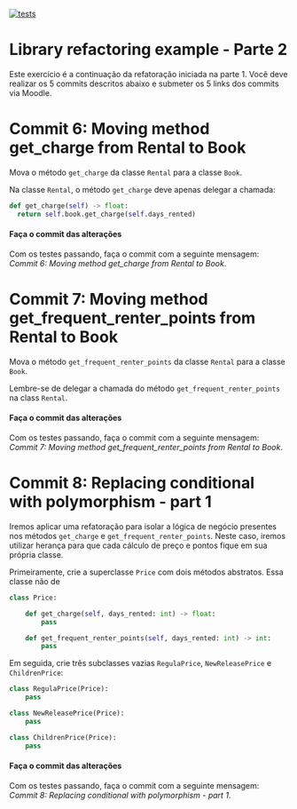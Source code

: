[![tests](https://github.com/andrehora/library/actions/workflows/tests.yml/badge.svg)](https://github.com/andrehora/library/actions/workflows/tests.yml)

# Library refactoring example - Parte 2

Este exercício é a continuação da refatoração iniciada na parte 1.
Você deve realizar os 5 commits descritos abaixo e submeter os 5 links dos commits via Moodle.

# Commit 6: Moving method get_charge from Rental to Book

Mova o método `get_charge` da classe `Rental` para a classe `Book`.

Na classe `Rental`, o método `get_charge` deve apenas delegar a chamada:

```python
def get_charge(self) -> float:                
  return self.book.get_charge(self.days_rented)
```

#### Faça o commit das alterações
Com os testes passando, faça o commit com a seguinte mensagem: *Commit 6: Moving method get_charge from Rental to Book*.

# Commit 7: Moving method get_frequent_renter_points from Rental to Book

Mova o método `get_frequent_renter_points` da classe `Rental` para a classe `Book`.

Lembre-se de delegar a chamada do método `get_frequent_renter_points` na class `Rental`. 

#### Faça o commit das alterações
Com os testes passando, faça o commit com a seguinte mensagem: *Commit 7: Moving method get_frequent_renter_points from Rental to Book*.

# Commit 8: Replacing conditional with polymorphism - part 1

Iremos aplicar uma refatoração para isolar a lógica de negócio presentes nos métodos `get_charge` e `get_frequent_renter_points`.
Neste caso, iremos utilizar herança para que cada cálculo de preço e pontos fique em sua própria classe.

Primeiramente, crie a superclasse `Price` com dois métodos abstratos. Essa classe não de

```python
class Price:

    def get_charge(self, days_rented: int) -> float:
        pass

    def get_frequent_renter_points(self, days_rented: int) -> int:
        pass
```

Em seguida, crie três subclasses vazias `RegulaPrice`, `NewReleasePrice` e `ChildrenPrice`:

```python
class RegulaPrice(Price):
    pass

class NewReleasePrice(Price):
    pass

class ChildrenPrice(Price):
    pass
```

#### Faça o commit das alterações
Com os testes passando, faça o commit com a seguinte mensagem: *Commit 8: Replacing conditional with polymorphism - part 1*.



